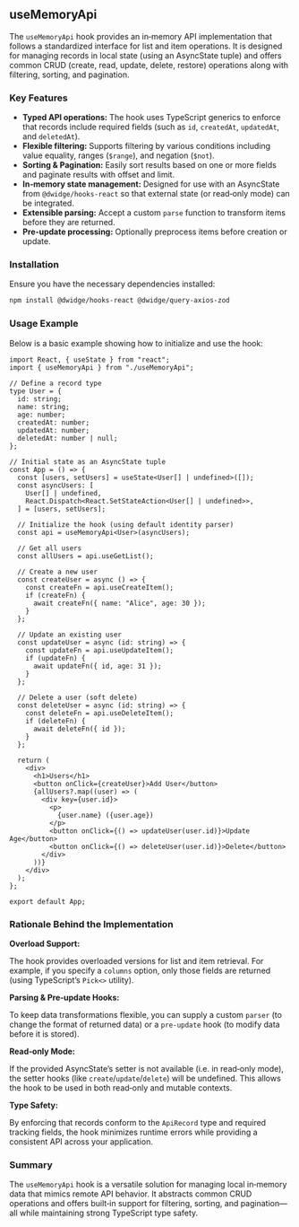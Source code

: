 ## useMemoryApi

The `useMemoryApi` hook provides an in‑memory API implementation that follows a standardized interface for list and item operations. It is designed for managing records in local state (using an AsyncState tuple) and offers common CRUD (create, read, update, delete, restore) operations along with filtering, sorting, and pagination.

### Key Features

- **Typed API operations:** The hook uses TypeScript generics to enforce that records include required fields (such as `id`, `createdAt`, `updatedAt`, and `deletedAt`).
- **Flexible filtering:** Supports filtering by various conditions including value equality, ranges (`$range`), and negation (`$not`).
- **Sorting & Pagination:** Easily sort results based on one or more fields and paginate results with offset and limit.
- **In‑memory state management:** Designed for use with an AsyncState from `@dwidge/hooks-react` so that external state (or read‑only mode) can be integrated.
- **Extensible parsing:** Accept a custom `parse` function to transform items before they are returned.
- **Pre‑update processing:** Optionally preprocess items before creation or update.

### Installation

Ensure you have the necessary dependencies installed:

```bash
npm install @dwidge/hooks-react @dwidge/query-axios-zod
```

### Usage Example

Below is a basic example showing how to initialize and use the hook:

```tsx
import React, { useState } from "react";
import { useMemoryApi } from "./useMemoryApi";

// Define a record type
type User = {
  id: string;
  name: string;
  age: number;
  createdAt: number;
  updatedAt: number;
  deletedAt: number | null;
};

// Initial state as an AsyncState tuple
const App = () => {
  const [users, setUsers] = useState<User[] | undefined>([]);
  const asyncUsers: [
    User[] | undefined,
    React.Dispatch<React.SetStateAction<User[] | undefined>>,
  ] = [users, setUsers];

  // Initialize the hook (using default identity parser)
  const api = useMemoryApi<User>(asyncUsers);

  // Get all users
  const allUsers = api.useGetList();

  // Create a new user
  const createUser = async () => {
    const createFn = api.useCreateItem();
    if (createFn) {
      await createFn({ name: "Alice", age: 30 });
    }
  };

  // Update an existing user
  const updateUser = async (id: string) => {
    const updateFn = api.useUpdateItem();
    if (updateFn) {
      await updateFn({ id, age: 31 });
    }
  };

  // Delete a user (soft delete)
  const deleteUser = async (id: string) => {
    const deleteFn = api.useDeleteItem();
    if (deleteFn) {
      await deleteFn({ id });
    }
  };

  return (
    <div>
      <h1>Users</h1>
      <button onClick={createUser}>Add User</button>
      {allUsers?.map((user) => (
        <div key={user.id}>
          <p>
            {user.name} ({user.age})
          </p>
          <button onClick={() => updateUser(user.id)}>Update Age</button>
          <button onClick={() => deleteUser(user.id)}>Delete</button>
        </div>
      ))}
    </div>
  );
};

export default App;
```

### Rationale Behind the Implementation

**Overload Support:**

The hook provides overloaded versions for list and item retrieval. For example, if you specify a `columns` option, only those fields are returned (using TypeScript’s `Pick<>` utility).

**Parsing & Pre‑update Hooks:**

To keep data transformations flexible, you can supply a custom `parser` (to change the format of returned data) or a `pre‑update` hook (to modify data before it is stored).

**Read‑only Mode:**

If the provided AsyncState’s setter is not available (i.e. in read‑only mode), the setter hooks (like `create`/`update`/`delete`) will be undefined. This allows the hook to be used in both read‑only and mutable contexts.

**Type Safety:**

By enforcing that records conform to the `ApiRecord` type and required tracking fields, the hook minimizes runtime errors while providing a consistent API across your application.

### Summary

The `useMemoryApi` hook is a versatile solution for managing local in‑memory data that mimics remote API behavior. It abstracts common CRUD operations and offers built‑in support for filtering, sorting, and pagination—all while maintaining strong TypeScript type safety.
